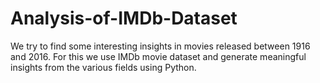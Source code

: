 # Analysis-of-IMDb-Dataset

We try to find some interesting insights in movies released between 1916 and 2016. For this we use IMDb movie dataset and generate meaningful insights from the various fields using Python.
